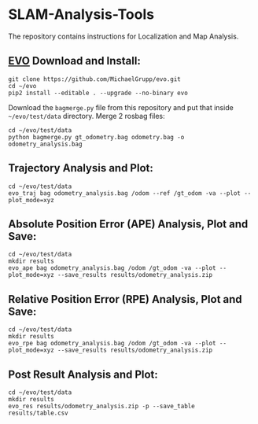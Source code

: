 # SLAM-Analysis-Tools
The repository contains instructions for Localization and Map Analysis.

## [EVO](https://github.com/MichaelGrupp/evo) Download and Install:
```
git clone https://github.com/MichaelGrupp/evo.git
cd ~/evo
pip2 install --editable . --upgrade --no-binary evo
```
Download the `bagmerge.py` file from this repository and put that inside `~/evo/test/data` directory. Merge 2 rosbag files:
```
cd ~/evo/test/data
python bagmerge.py gt_odometry.bag odometry.bag -o odometry_analysis.bag
```
## Trajectory Analysis and Plot:
```
cd ~/evo/test/data
evo_traj bag odometry_analysis.bag /odom --ref /gt_odom -va --plot --plot_mode=xyz
```
## Absolute Position Error (APE) Analysis, Plot and Save:
```
cd ~/evo/test/data
mkdir results
evo_ape bag odometry_analysis.bag /odom /gt_odom -va --plot --plot_mode=xyz --save_results results/odometry_analysis.zip
```
## Relative Position Error (RPE) Analysis, Plot and Save:
```
cd ~/evo/test/data
mkdir results
evo_rpe bag odometry_analysis.bag /odom /gt_odom -va --plot --plot_mode=xyz --save_results results/odometry_analysis.zip
```
## Post Result Analysis and Plot:
```
cd ~/evo/test/data
mkdir results
evo_res results/odometry_analysis.zip -p --save_table results/table.csv
```
